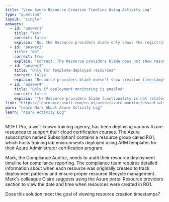 ```yaml
---
title: "View Azure Resource Creation Timeline Using Activity Log"
type: "question"
layout: "single"
answers:
  - id: "answer1"
    title: "Yes"
    correct: false
    explain: "No, the Resource providers blade only shows the registration status of Azure resource providers for the subscription, not creation timestamps of resources."
  - id: "answer2"
    title: "No"
    correct: true
    explain: "Correct. The Resource providers blade does not show resource creation dates and times. You would need to use the Activity log or the resource group's deployment history to view when resources were created."
  - id: "answer3"
    title: "Only for template-deployed resources"
    correct: false
    explain: "Resource providers blade doesn't show creation timestamps for any resources, regardless of deployment method. Template deployment history would be found in the resource group's deployments section."
  - id: "answer4"
    title: "Only if deployment monitoring is enabled"
    correct: false
    explain: "The Resource providers blade functionality is not related to deployment monitoring settings. It shows provider registration status, not resource creation information."
link: "https://learn.microsoft.com/en-us/azure/azure-monitor/essentials/activity-log"
more: "Learn More About Azure Activity Log"
learn: "Azure Activity Log"
---
```


MDFT Pro, a well-known training agency, has been deploying various Azure resources to support their cloud certification courses. The Azure subscription named Subscription1 contains a resource group called RG1, which hosts training lab environments deployed using ARM templates for their Azure Administrator certification program.

Mark, the Compliance Auditor, needs to audit their resource deployment timeline for compliance reporting. The compliance team requires detailed information about when each resource was originally created to track deployment patterns and ensure proper resource lifecycle management. Mark's colleague Claire suggests using the Azure portal Resource providers section to view the date and time when resources were created in RG1.

Does this solution meet the goal of viewing resource creation timestamps?